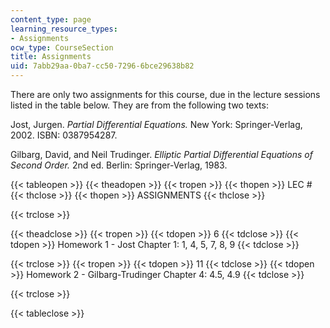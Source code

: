 ```yaml
---
content_type: page
learning_resource_types:
- Assignments
ocw_type: CourseSection
title: Assignments
uid: 7abb29aa-0ba7-cc50-7296-6bce29638b82
---
```


There are only two assignments for this course, due in the lecture sessions listed in the table below. They are from the following two texts:

Jost, Jurgen. _Partial Differential Equations._ New York: Springer-Verlag, 2002. ISBN: 0387954287.

Gilbarg, David, and Neil Trudinger. _Elliptic Partial Differential Equations of Second Order._ 2nd ed. Berlin: Springer-Verlag, 1983.

{{< tableopen >}}
{{< theadopen >}}
{{< tropen >}}
{{< thopen >}}
LEC #
{{< thclose >}}
{{< thopen >}}
ASSIGNMENTS
{{< thclose >}}

{{< trclose >}}

{{< theadclose >}}
{{< tropen >}}
{{< tdopen >}}
6
{{< tdclose >}}
{{< tdopen >}}
Homework 1 - Jost Chapter 1: 1, 4, 5, 7, 8, 9
{{< tdclose >}}

{{< trclose >}}
{{< tropen >}}
{{< tdopen >}}
11
{{< tdclose >}}
{{< tdopen >}}
Homework 2 - Gilbarg-Trudinger Chapter 4: 4.5, 4.9
{{< tdclose >}}

{{< trclose >}}

{{< tableclose >}}